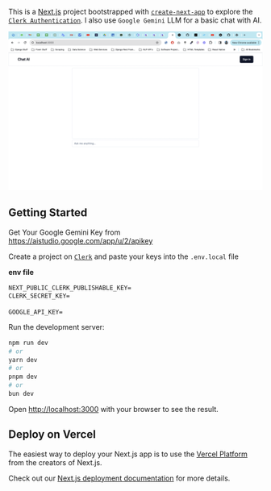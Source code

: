 This is a [Next.js](https://nextjs.org/) project bootstrapped with [`create-next-app`](https://github.com/vercel/next.js/tree/canary/packages/create-next-app) to explore the [`Clerk Authentication`](https://clerk.com). I also use `Google Gemini` LLM for a basic chat with AI.

![App UI](ui.png)


## Getting Started
Get Your Google Gemini Key from https://aistudio.google.com/app/u/2/apikey

Create a project on [`Clerk`](https://clerk.com) and paste your keys into the `.env.local` file

**env file**
```
NEXT_PUBLIC_CLERK_PUBLISHABLE_KEY=
CLERK_SECRET_KEY=

GOOGLE_API_KEY=
```

Run the development server:

```bash
npm run dev
# or
yarn dev
# or
pnpm dev
# or
bun dev
```

Open [http://localhost:3000](http://localhost:3000) with your browser to see the result.

## Deploy on Vercel

The easiest way to deploy your Next.js app is to use the [Vercel Platform](https://vercel.com/new?utm_medium=default-template&filter=next.js&utm_source=create-next-app&utm_campaign=create-next-app-readme) from the creators of Next.js.

Check out our [Next.js deployment documentation](https://nextjs.org/docs/deployment) for more details.
